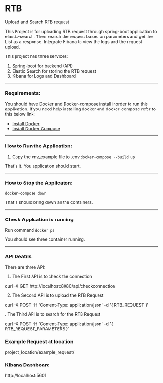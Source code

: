 # RTB

Upload and Search RTB request

This Project is for uploading RTB request through spring-boot application to elastic-search.
Then search the request based on parameters and get the List<RTBRequest> as a response.
Integrate Kibana to view the logs and the request upload.

This project has three services:
   1. Spring-boot for backend (API)
   2. Elastic Search for storing the RTB request
   3. Kibana for Logs and Dashboard

-----------------------------------------------------------

### Requirements:

You should have Docker and Docker-compose install inorder to run this application.
If you need help installing docker and docker-compose refer to this below link:

   * [Install Docker](https://docs.docker.com/engine/install/)
   * [Install Docker Compose](https://docs.docker.com/compose/install/)

-----------------------------------------------------------

### How to Run the Application:

1. Copy the env_example file to .env
`docker-compose --build up`

That's it. You application should start.

-----------------------------------------------------------
### How to Stop the Applicaton:

`docker-compose down`

That's should bring down all the containers.

-----------------------------------------------------------
### Check Applcation is running

Run command `docker ps`

You should see three container running.

-----------------------------------------------------------

### API Deatils

There are three API:

1. The First API is to check the connection

curl -X GET http://localhost:8080/api/checkconnection

2. The Second API is to upload the RTB Request

curl -X POST -H 'Content-Type: application/json' -d '{ RTB_REQUEST }'


. The Third API is to search for the RTB Request

curl -X POST -H 'Content-Type: application/json' -d '{ RTB_REQUEST_PARAMETERS }'

### Example Request at location

project_location/example_request/


### Kibana Dashboard

http://localhost:5601


